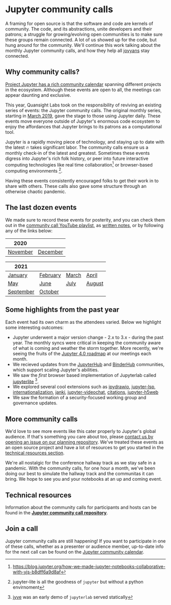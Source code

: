 <!--
.. title: A year of Jupyter community calls
.. slug: jupyter-community-calls
.. date: 2021-11-10
.. author: Isabela Presedo-Floyd, Tony Fast
.. tags: Jupyter, Community
.. category:
.. link:
.. description:
.. type: text
-->

# Jupyter community calls

A framing for open source is that the software and code are kernels of community.
The code, and its abstractions, unite developers and their patrons; 
a struggle for growing/evolving open communities is to make sure these groups remain connected. 
A lot of us showed up for the code, but hung around for the community. 
We'll continue this work talking about the monthly Jupyter community calls, 
and how they help all [jovyans](https://jupyter.readthedocs.io/en/latest/community/content-community.html#what-is-a-jovyan) stay connected.


## Why community calls?

[Project Jupyter has a rich community calendar](https://jupyter.org/events) spanning different projects in the ecosystem. 
Although these events are open to all, the meetings can appear daunting and exclusive. 

This year, Quansight Labs took on the responsibility of reviving an existing series of events: 
the Jupyter community calls. 
The original monthly series, starting in [March 2019][first], gave the stage to those using Jupyter daily. 
These events move everyone outside of Jupyter's enormous code ecosystem to enjoy the affordances that Jupyter brings to its patrons as a computational tool.

Jupyter is a rapidly moving piece of technology, and staying up to date with the latest 🔥 takes significant labor. 
The community calls ensure us a monthly check-in of the latest and greatest. 
Sometimes these events digress into Jupyter's rich folk history, or peer into future interactive computing technologies like real time collaboration[^rtc] or browser-based computing environments [^jupyter-lite].

Having these events consistently encouraged folks to get their work in to share with others. 
These calls also gave some structure through an otherwise chaotic pandemic.


## The last dozen events

We made sure to record these events for posterity, and you can check them out in the [community call YouTube playlist][playlist], as [written notes](https://jupyter.readthedocs.io/en/latest/community/community-call-notes/index.html), or by following any of the links below:

| 2020 |     |
| ---- | --- | 
|[November](https://www.youtube.com/watch?v=bko-v1ZZoig&list=PLUrHeD2K9Cmkoamm4NjLmvXC4Y6E1o8SP&index=7) | [December](https://www.youtube.com/watch?v=IlYP6q2H1M8&list=PLUrHeD2K9Cmkoamm4NjLmvXC4Y6E1o8SP&index=8) |

| 2021                                                                                                      |                                                                                                          |                                                                                                       |                                                                                                        |
| --------------------------------------------------------------------------------------------------------- | -------------------------------------------------------------------------------------------------------- | ----------------------------------------------------------------------------------------------------- | ------------------------------------------------------------------------------------------------------ |
| [January](https://www.youtube.com/watch?v=DS_J3mzulCw&list=PLUrHeD2K9Cmkoamm4NjLmvXC4Y6E1o8SP&index=9)    | [February](https://www.youtube.com/watch?v=TG0w6WLunTk&list=PLUrHeD2K9Cmkoamm4NjLmvXC4Y6E1o8SP&index=10) | [March](https://www.youtube.com/watch?v=8JQoALd9KTo&list=PLUrHeD2K9Cmkoamm4NjLmvXC4Y6E1o8SP&index=11) | [April](https://www.youtube.com/watch?v=k-oaQG459A0&list=PLUrHeD2K9Cmkoamm4NjLmvXC4Y6E1o8SP&index=12)  |
| [May](https://www.youtube.com/watch?v=g9WrS4FlkeM&list=PLUrHeD2K9Cmkoamm4NjLmvXC4Y6E1o8SP&index=13)       | [June](https://www.youtube.com/watch?v=-aQFh8rjcdA&list=PLUrHeD2K9Cmkoamm4NjLmvXC4Y6E1o8SP&index=14)     | [July](https://www.youtube.com/watch?v=ebUXrmRfkM8&list=PLUrHeD2K9Cmkoamm4NjLmvXC4Y6E1o8SP&index=15)  | [August](https://www.youtube.com/watch?v=WQ43ywKDfg8&list=PLUrHeD2K9Cmkoamm4NjLmvXC4Y6E1o8SP&index=16) |
| [September](https://www.youtube.com/watch?v=BZLM_clyHwo&list=PLUrHeD2K9Cmkoamm4NjLmvXC4Y6E1o8SP&index=17) | [October](https://www.youtube.com/watch?v=ik2hG10GlE4&list=PLUrHeD2K9Cmkoamm4NjLmvXC4Y6E1o8SP&index=18)  |

## Some highlights from the past year

Each event had its own charm as the attendees varied. Below we highlight some interesting outcomes:

* Jupyter underwent a major version change - 2.x to 3.x - during the past year. 
  The monthly syncs were critical in keeping the community aware of what is coming and weather the storm together. 
  More recently, we're seeing the fruits of the [Jupyter 4.0 roadmap][40] at our meetings each month.
* We recieved updates from the [JupyterHub](https://jupyter.org/hub) and [BinderHub](https://github.com/jupyterhub/binderhub) communities, 
  which support scaling Jupyter's abilities.
* We saw the _first_ browser based implementation of Jupyterlab called [jupyterlite](https://jupyterlite.readthedocs.io/en/latest/) [^jyve]. 
* We explored several cool extensions such as [ipydrawio](https://github.com/deathbeds/ipydrawio), 
  [jupyter-lsp](https://github.com/jupyter-lsp/jupyterlab-lsp), 
  [internationalization](https://jupyterlab.readthedocs.io/en/stable/extension/internationalization.html), 
  [janki](https://github.com/gt-coar/janki), [jupyter-videochat](https://github.com/jupyterlab-contrib/jupyter-videochat), 
  [citations](https://github.com/krassowski/jupyterlab-citation-manager), 
  [jupyter-h5web](https://github.com/silx-kit/jupyterlab-h5web)
* We saw the formation of a security-focused working group and governance updates.

## More community calls

We'd love to see more events like this cater properly to Jupyter's global audience. 
If that's something you care about too, please [contact us by opening an issue on our planning repository](https://github.com/Quansight-Labs/jupyter-communitycalls/issues). 
We've treated these events as an open source project and have a lot of resources to get you started in the [technical resources section](#technical-resources).

We're all nostalgic for the conference hallway track as we stay safe in a pandemic. 
With the community calls, for one hour a month, we've been doing our best to simulate the hallway track and the communitas it can bring. 
We hope to see you and your notebooks at an up and coming event.

## Technical resources

Information about the community calls for participants and hosts can be found in the [__Jupyter community call repository__][repo].

## Join a call

Jupyter community calls are still happening! 
If you want to participate in one of these calls, whether as a presenter or audience member, 
up-to-date info for the next call can be found on the [Jupyter community calendar](https://jupyter.org/events). 

[i18n]: https://jupyterlab.readthedocs.io/en/stable/extension/internationalization.html
[first]: https://www.youtube.com/watch?v=klxba-v27Q4&list=PLUrHeD2K9Cmkoamm4NjLmvXC4Y6E1o8SP&index=1
[repo]: https://github.com/isabela-pf/jupyter-communitycalls
[playlist]: https://www.youtube.com/playlist?list=PLUrHeD2K9Cmkoamm4NjLmvXC4Y6E1o8SP
[40]: https://github.com/jupyterlab/jupyterlab/projects/12
[^jupyter-lite]: jupyter-lite is all the goodness of `jupyter` but without a python envirnoment
[^rtc]: https://blog.jupyter.org/how-we-made-jupyter-notebooks-collaborative-with-yjs-b8dff6a9d8af
[^jyve]: [jyve](https://deathbeds.github.io/jyve/lab/) was an early demo of `jupyterlab` served statically
